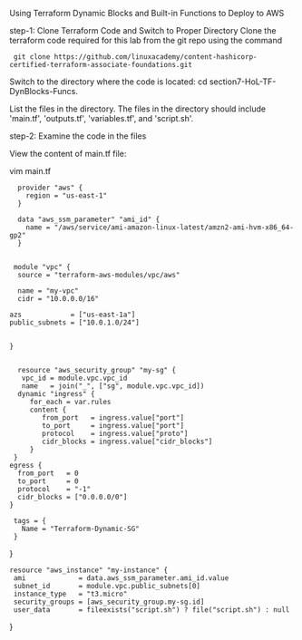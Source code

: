 Using Terraform Dynamic Blocks and Built-in Functions to Deploy to AWS

step-1: Clone Terraform Code and Switch to Proper Directory
Clone the terraform code required for this lab from the git repo using the command 

     git clone https://github.com/linuxacademy/content-hashicorp-certified-terraform-associate-foundations.git

Switch to the directory where the code is located: cd section7-HoL-TF-DynBlocks-Funcs.

List the files in the directory. The files in the directory should include 'main.tf', 'outputs.tf', 'variables.tf', and 'script.sh'.

step-2: Examine the code in the files

View the content of main.tf file:
 
   vim main.tf
   
      provider "aws" {
        region = "us-east-1"
      }

      data "aws_ssm_parameter" "ami_id" {
        name = "/aws/service/ami-amazon-linux-latest/amzn2-ami-hvm-x86_64-gp2"
      }


     module "vpc" {
      source = "terraform-aws-modules/vpc/aws"

      name = "my-vpc"
      cidr = "10.0.0.0/16"

    azs            = ["us-east-1a"]
    public_subnets = ["10.0.1.0/24"]


    }


      resource "aws_security_group" "my-sg" {
       vpc_id = module.vpc.vpc_id
       name   = join("_", ["sg", module.vpc.vpc_id])
      dynamic "ingress" {
         for_each = var.rules
         content {
            from_port   = ingress.value["port"]
            to_port     = ingress.value["port"]
            protocol    = ingress.value["proto"]
            cidr_blocks = ingress.value["cidr_blocks"]
         }
     }
    egress {
      from_port   = 0
      to_port     = 0
      protocol    = "-1"
      cidr_blocks = ["0.0.0.0/0"]
    }

     tags = {
       Name = "Terraform-Dynamic-SG"
     }
  
   }

    resource "aws_instance" "my-instance" {
     ami             = data.aws_ssm_parameter.ami_id.value
     subnet_id       = module.vpc.public_subnets[0]
     instance_type   = "t3.micro"
     security_groups = [aws_security_group.my-sg.id]
     user_data       = fileexists("script.sh") ? file("script.sh") : null

   }

